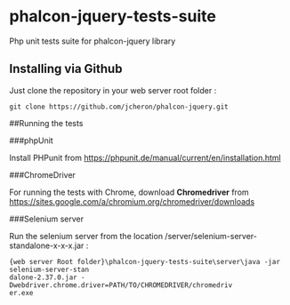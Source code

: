 # phalcon-jquery-tests-suite
Php unit tests suite for phalcon-jquery library

## Installing via Github

Just clone the repository in your web server root folder :

```
git clone https://github.com/jcheron/phalcon-jquery.git
```

##Running the tests

###phpUnit

Install PHPunit from https://phpunit.de/manual/current/en/installation.html

###ChromeDriver

For running the tests with Chrome, download **Chromedriver** from https://sites.google.com/a/chromium.org/chromedriver/downloads 

###Selenium server

Run the selenium server from the location /server/selenium-server-standalone-x-x-x.jar :
```
{web server Root folder}\phalcon-jquery-tests-suite\server\java -jar selenium-server-stan
dalone-2.37.0.jar -Dwebdriver.chrome.driver=PATH/TO/CHROMEDRIVER/chromedriv
er.exe
```

